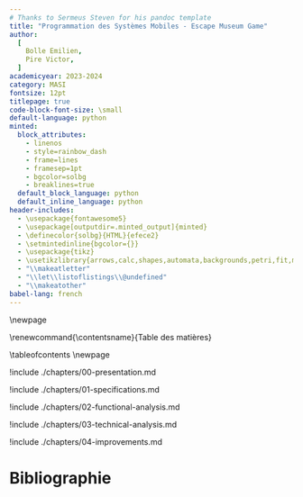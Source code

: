 ```yaml
---
# Thanks to Sermeus Steven for his pandoc template
title: "Programmation des Systèmes Mobiles - Escape Museum Game"
author:
  [
    Bolle Emilien,
    Pire Victor,
  ]
academicyear: 2023-2024
category: MASI
fontsize: 12pt
titlepage: true
code-block-font-size: \small
default-language: python
minted:
  block_attributes:
    - linenos
    - style=rainbow_dash
    - frame=lines
    - framesep=1pt
    - bgcolor=solbg
    - breaklines=true
  default_block_language: python
  default_inline_language: python
header-includes:
  - \usepackage{fontawesome5}
  - \usepackage[outputdir=.minted_output]{minted}
  - \definecolor{solbg}{HTML}{efece2}
  - \setmintedinline{bgcolor={}}
  - \usepackage{tikz}
  - \usetikzlibrary{arrows,calc,shapes,automata,backgrounds,petri,fit,mindmap,decorations.pathmorphing,patterns,intersections,trees,positioning}
  - "\\makeatletter"
  - "\\let\\listoflistings\\@undefined"
  - "\\makeatother"
babel-lang: french
---
```


\newpage

\renewcommand{\contentsname}{Table des matières}

\tableofcontents
\newpage

!include ./chapters/00-presentation.md

!include ./chapters/01-specifications.md

!include ./chapters/02-functional-analysis.md

!include ./chapters/03-technical-analysis.md

!include ./chapters/04-improvements.md

# Bibliographie
